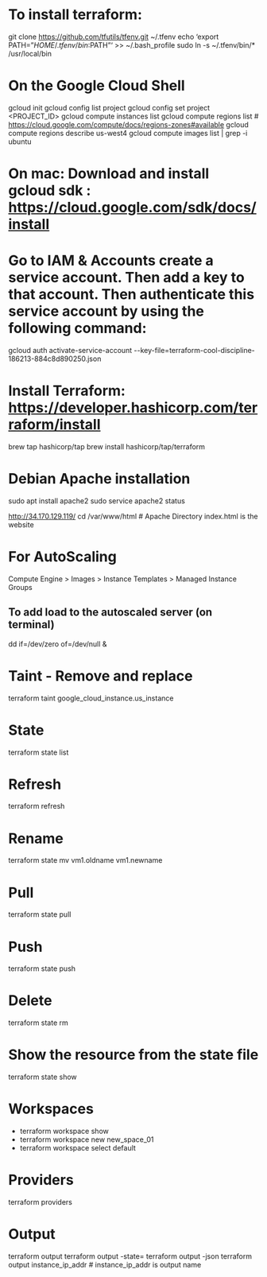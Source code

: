# To install terraform:
git clone https://github.com/tfutils/tfenv.git ~/.tfenv
echo ‘export PATH=”$HOME/.tfenv/bin:$PATH”‘ >> ~/.bash_profile
sudo ln -s ~/.tfenv/bin/* /usr/local/bin



# On the Google Cloud Shell
gcloud init
gcloud config list project
gcloud config set project <PROJECT_ID>
gcloud compute instances list
gcloud compute regions list # https://cloud.google.com/compute/docs/regions-zones#available
gcloud compute regions describe us-west4
gcloud compute images list | grep -i ubuntu


# On mac: Download and install gcloud sdk : https://cloud.google.com/sdk/docs/install


# Go to IAM & Accounts create a service account. Then add a key to that account. Then authenticate this service account by using the following command:
gcloud auth activate-service-account  --key-file=terraform-cool-discipline-186213-884c8d890250.json



# Install Terraform: https://developer.hashicorp.com/terraform/install
brew tap hashicorp/tap
brew install hashicorp/tap/terraform






# Debian Apache installation
sudo apt install apache2
sudo service apache2 status

http://34.170.129.119/
cd /var/www/html # Apache Directory
index.html is the website



# For AutoScaling
Compute Engine > Images > Instance Templates > Managed Instance Groups

## To add load to the autoscaled server (on terminal)
dd if=/dev/zero of=/dev/null &



# Taint - Remove and replace
terraform taint google_cloud_instance.us_instance

# State
terraform state list

# Refresh
terraform refresh

# Rename
terraform state mv vm1.oldname vm1.newname

# Pull
terraform state pull

# Push
terraform state push

# Delete
terraform state rm

# Show the resource from the state file
terraform state show <resourcename>

# Workspaces
- terraform workspace show
- terraform workspace new new_space_01
- terraform workspace select default

# Providers
terraform providers

# Output
terraform output
terraform output -state=<path>
terraform output -json
terraform output instance_ip_addr # instance_ip_addr is output name





